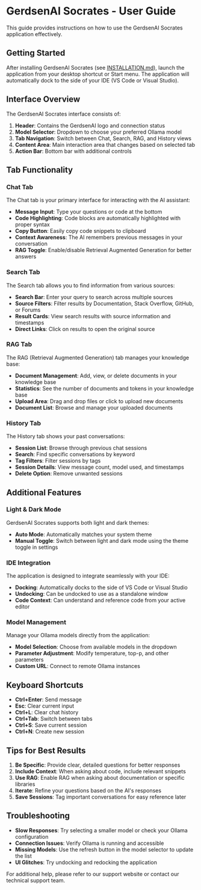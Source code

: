 # GerdsenAI Socrates - User Guide

This guide provides instructions on how to use the GerdsenAI Socrates application effectively.

## Getting Started

After installing GerdsenAI Socrates (see [INSTALLATION.md](./INSTALLATION.md)), launch the application from your desktop shortcut or Start menu. The application will automatically dock to the side of your IDE (VS Code or Visual Studio).

## Interface Overview

The GerdsenAI Socrates interface consists of:

1. **Header**: Contains the GerdsenAI logo and connection status
2. **Model Selector**: Dropdown to choose your preferred Ollama model
3. **Tab Navigation**: Switch between Chat, Search, RAG, and History views
4. **Content Area**: Main interaction area that changes based on selected tab
5. **Action Bar**: Bottom bar with additional controls

## Tab Functionality

### Chat Tab

The Chat tab is your primary interface for interacting with the AI assistant:

- **Message Input**: Type your questions or code at the bottom
- **Code Highlighting**: Code blocks are automatically highlighted with proper syntax
- **Copy Button**: Easily copy code snippets to clipboard
- **Context Awareness**: The AI remembers previous messages in your conversation
- **RAG Toggle**: Enable/disable Retrieval Augmented Generation for better answers

### Search Tab

The Search tab allows you to find information from various sources:

- **Search Bar**: Enter your query to search across multiple sources
- **Source Filters**: Filter results by Documentation, Stack Overflow, GitHub, or Forums
- **Result Cards**: View search results with source information and timestamps
- **Direct Links**: Click on results to open the original source

### RAG Tab

The RAG (Retrieval Augmented Generation) tab manages your knowledge base:

- **Document Management**: Add, view, or delete documents in your knowledge base
- **Statistics**: See the number of documents and tokens in your knowledge base
- **Upload Area**: Drag and drop files or click to upload new documents
- **Document List**: Browse and manage your uploaded documents

### History Tab

The History tab shows your past conversations:

- **Session List**: Browse through previous chat sessions
- **Search**: Find specific conversations by keyword
- **Tag Filters**: Filter sessions by tags
- **Session Details**: View message count, model used, and timestamps
- **Delete Option**: Remove unwanted sessions

## Additional Features

### Light & Dark Mode

GerdsenAI Socrates supports both light and dark themes:

- **Auto Mode**: Automatically matches your system theme
- **Manual Toggle**: Switch between light and dark mode using the theme toggle in settings

### IDE Integration

The application is designed to integrate seamlessly with your IDE:

- **Docking**: Automatically docks to the side of VS Code or Visual Studio
- **Undocking**: Can be undocked to use as a standalone window
- **Code Context**: Can understand and reference code from your active editor

### Model Management

Manage your Ollama models directly from the application:

- **Model Selection**: Choose from available models in the dropdown
- **Parameter Adjustment**: Modify temperature, top-p, and other parameters
- **Custom URL**: Connect to remote Ollama instances

## Keyboard Shortcuts

- **Ctrl+Enter**: Send message
- **Esc**: Clear current input
- **Ctrl+L**: Clear chat history
- **Ctrl+Tab**: Switch between tabs
- **Ctrl+S**: Save current session
- **Ctrl+N**: Create new session

## Tips for Best Results

1. **Be Specific**: Provide clear, detailed questions for better responses
2. **Include Context**: When asking about code, include relevant snippets
3. **Use RAG**: Enable RAG when asking about documentation or specific libraries
4. **Iterate**: Refine your questions based on the AI's responses
5. **Save Sessions**: Tag important conversations for easy reference later

## Troubleshooting

- **Slow Responses**: Try selecting a smaller model or check your Ollama configuration
- **Connection Issues**: Verify Ollama is running and accessible
- **Missing Models**: Use the refresh button in the model selector to update the list
- **UI Glitches**: Try undocking and redocking the application

For additional help, please refer to our support website or contact our technical support team.
